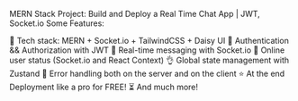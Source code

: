 MERN Stack Project: Build and Deploy a Real Time Chat App | JWT, Socket.io
Some Features:

🌟 Tech stack: MERN + Socket.io + TailwindCSS + Daisy UI
🎃 Authentication && Authorization with JWT
👾 Real-time messaging with Socket.io
🚀 Online user status (Socket.io and React Context)
👌 Global state management with Zustand
🐞 Error handling both on the server and on the client
⭐ At the end Deployment like a pro for FREE!
⏳ And much more!
